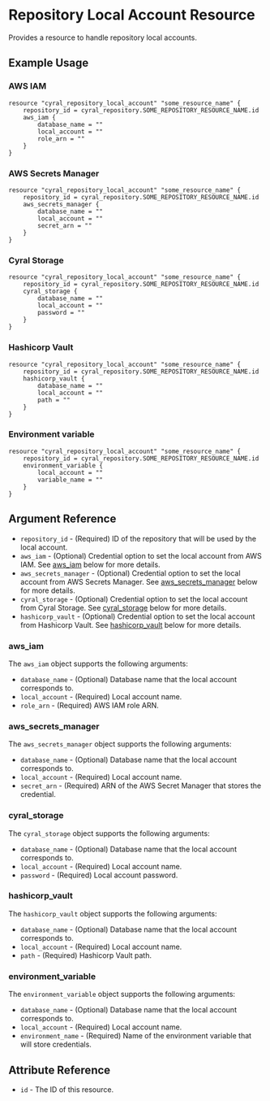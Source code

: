 # Repository Local Account Resource

Provides a resource to handle repository local accounts.

## Example Usage

### AWS IAM

```hcl
resource "cyral_repository_local_account" "some_resource_name" {
    repository_id = cyral_repository.SOME_REPOSITORY_RESOURCE_NAME.id
    aws_iam {
        database_name = ""
        local_account = ""
        role_arn = ""
    }
}
```

### AWS Secrets Manager

```hcl
resource "cyral_repository_local_account" "some_resource_name" {
    repository_id = cyral_repository.SOME_REPOSITORY_RESOURCE_NAME.id
    aws_secrets_manager {
        database_name = ""
        local_account = ""
        secret_arn = ""
    }
}
```

### Cyral Storage

```hcl
resource "cyral_repository_local_account" "some_resource_name" {
    repository_id = cyral_repository.SOME_REPOSITORY_RESOURCE_NAME.id
    cyral_storage {
        database_name = ""
        local_account = ""
        password = ""
    }
}
```

### Hashicorp Vault

```hcl
resource "cyral_repository_local_account" "some_resource_name" {
    repository_id = cyral_repository.SOME_REPOSITORY_RESOURCE_NAME.id
    hashicorp_vault {
        database_name = ""
        local_account = ""
        path = ""
    }
}
```

### Environment variable

```hcl
resource "cyral_repository_local_account" "some_resource_name" {
    repository_id = cyral_repository.SOME_REPOSITORY_RESOURCE_NAME.id
    environment_variable {
        local_account = ""
        variable_name = ""
    }
}
```

## Argument Reference

* `repository_id` - (Required) ID of the repository that will be used by the local account.
* `aws_iam` - (Optional) Credential option to set the local account from AWS IAM. See [aws_iam](#aws_iam) below for more details.
* `aws_secrets_manager` - (Optional) Credential option to set the local account from AWS Secrets Manager. See [aws_secrets_manager](#aws_secrets_manager) below for more details.
* `cyral_storage` - (Optional) Credential option to set the local account from Cyral Storage. See [cyral_storage](#cyral_storage) below for more details.
* `hashicorp_vault` - (Optional) Credential option to set the local account from Hashicorp Vault. See [hashicorp_vault](#hashicorp_vault) below for more details.

### aws_iam

The `aws_iam` object supports the following arguments:

* `database_name` - (Optional) Database name that the local account corresponds to.
* `local_account` - (Required) Local account name.
* `role_arn` - (Required) AWS IAM role ARN.

### aws_secrets_manager

The `aws_secrets_manager` object supports the following arguments:

* `database_name` - (Optional) Database name that the local account corresponds to.
* `local_account` - (Required) Local account name.
* `secret_arn` - (Required) ARN of the AWS Secret Manager that stores the credential.

### cyral_storage

The `cyral_storage` object supports the following arguments:

* `database_name` - (Optional) Database name that the local account corresponds to.
* `local_account` - (Required) Local account name.
* `password` - (Required) Local account password.

### hashicorp_vault

The `hashicorp_vault` object supports the following arguments:

* `database_name` - (Optional) Database name that the local account corresponds to.
* `local_account` - (Required) Local account name.
* `path` - (Required) Hashicorp Vault path.

### environment_variable

The `environment_variable` object supports the following arguments:

* `database_name` - (Optional) Database name that the local account corresponds to.
* `local_account` - (Required) Local account name.
* `environment_name` - (Required) Name of the environment variable that will store credentials.

## Attribute Reference

* `id` - The ID of this resource.